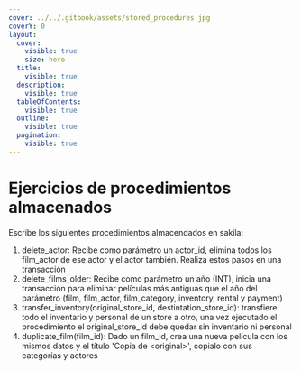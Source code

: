 ```yaml
---
cover: ../../.gitbook/assets/stored_procedures.jpg
coverY: 0
layout:
  cover:
    visible: true
    size: hero
  title:
    visible: true
  description:
    visible: true
  tableOfContents:
    visible: true
  outline:
    visible: true
  pagination:
    visible: true
---
```


# Ejercicios de procedimientos almacenados

Escribe los siguientes procedimientos almacendados en sakila:

1. delete\_actor: Recibe como parámetro un actor\_id, elimina todos los film\_actor de ese actor y el actor también. Realiza estos pasos en una transacción
2. delete\_films\_older:  Recibe como parámetro un año (INT), inicia una transacción para eliminar películas más antiguas que el año del parámetro (film, film\_actor, film\_category, inventory, rental y payment)
3. transfer\_inventory(original\_store\_id, destintation\_store\_id): transfiere todo el inventario y personal de un store a otro, una vez ejecutado el procedimiento el original\_store\_id debe quedar sin inventario ni personal
4. duplicate\_film(film\_id): Dado un film\_id, crea una nueva película con los mismos datos y el título 'Copia de \<original>', copialo con sus categorías y actores
